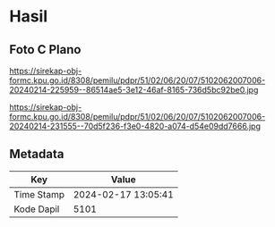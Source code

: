 # Hasil

## Foto C Plano

https://sirekap-obj-formc.kpu.go.id/8308/pemilu/pdpr/51/02/06/20/07/5102062007006-20240214-225959--86514ae5-3e12-46af-8165-736d5bc92be0.jpg

https://sirekap-obj-formc.kpu.go.id/8308/pemilu/pdpr/51/02/06/20/07/5102062007006-20240214-231555--70d5f236-f3e0-4820-a074-d54e09dd7666.jpg


## Metadata

| Key        | Value               |
| ---------- | ------------------- |
| Time Stamp | 2024-02-17 13:05:41 |
| Kode Dapil | 5101                |



